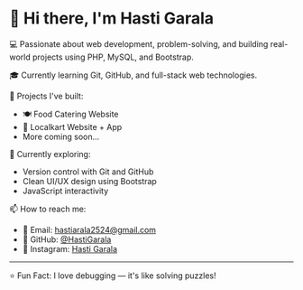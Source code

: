 # 👋 Hi there, I'm Hasti Garala

💻 Passionate about web development, problem-solving, and building real-world projects using PHP, MySQL, and Bootstrap.

🎓 Currently learning Git, GitHub, and full-stack web technologies.

🚀 Projects I've built:
- 🍽️ Food Catering Website
- 🛒 Localkart Website + App
- More coming soon...

🌱 Currently exploring:
- Version control with Git and GitHub
- Clean UI/UX design using Bootstrap
- JavaScript interactivity

📫 How to reach me:
- 📧 Email: hastiarala2524@gmail.com
- 🐙 GitHub: [@HastiGarala](https://github.com/hastipatel404)
- 📸 Instagram: [Hasti Garala](https://www.instagram.com/hasti_patel404?igsh=MWphMzJvMzF6bXZudg==)

---

⭐ Fun Fact: I love debugging — it's like solving puzzles!
